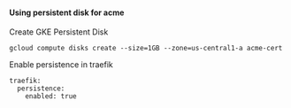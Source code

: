 

#### Using persistent disk for acme
Create GKE Persistent Disk
```
gcloud compute disks create --size=1GB --zone=us-central1-a acme-cert
```

Enable persistence in traefik
```
traefik:
  persistence:
    enabled: true
```





